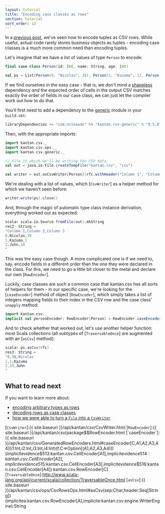 ```yaml
---
layout: tutorial
title: "Encoding case classes as rows"
section: tutorial
sort_order: 13
---
```

In a [previous post](tuples_as_rows.html), we've seen how to encode tuples as CSV rows. While useful, actual code
rarely stores business objects as tuples - encoding case classes is a much more common need than encoding tuples.

Let's imagine that we have a list of values of type `Person` to encode:

```scala
final case class Person(id: Int, name: String, age: Int)

val ps = List(Person(0, "Nicolas", 38), Person(1, "Kazuma", 1), Person(2, "John", 18))
```

If we find ourselves in the easy case - that is, we don't mind a [shapeless] dependency *and* the expected order of
cells in the output CSV matches exactly the order of fields in our case class, we can just let the compiler work out
how to do that.

You'll first need to add a dependency to the [generic](shapeless.html) module in your `build.sbt`:

```scala
libraryDependencies += "com.nrinaudo" %% "kantan.csv-generic" % "0.5.0"
```

Then, with the appropriate imports:

```scala
import kantan.csv._
import kantan.csv.ops._
import kantan.csv.generic._

// File in which we'll be writing the CSV data.
val out = java.io.File.createTempFile("kantan.csv", "csv")

val writer = out.asCsvWriter[Person](rfc.withHeader("Column 1", "Column 2", "Column 3"))
```

We're dealing with a list of values, which [`CsvWriter`] as a helper method for which we haven't seen before:

```scala
writer.write(ps).close()
```

And, through the magic of automatic type class instance derivation, everything worked out as expected:

```scala
scala> scala.io.Source.fromFile(out).mkString
res2: String =
"Column 1,Column 2,Column 3
0,Nicolas,38
1,Kazuma,1
2,John,18
"
```

This was the easy case though. A more complicated one is if we need to, say, encode fields in a different order than
the one they were declared in the class. For this, we need to go a little bit closer to the metal and declare our own
[`RowEncoder`].

Luckily, case classes are such a common case that kantan.csv has all sorts of helpers for them - in our specific case,
we're looking for the [`caseEncoder`] method of object [`RowEncoder`], which simply takes a list of integers mapping
fields to their index in the CSV row and the case class' `unapply` method:

```scala
import kantan.csv._
implicit val personEncoder: RowEncoder[Person] = RowEncoder.caseEncoder(0, 2, 1)(Person.unapply)
```

And to check whether that worked out, let's use another helper function: most Scala collections (all subtypes of
[`TraversableOnce`] are augmented with an [`asCsv`] method):

```scala
scala> ps.asCsv(rfc)
res3: String =
"0,38,Nicolas
1,1,Kazuma
2,18,John
"
```

## What to read next

If you want to learn more about:

* [encoding arbitrary types as rows](arbitrary_types_as_rows.html)
* [decoding rows as case classes](rows_as_case_classes.html)
* [how we were able to turn a `File` into a `CsvWriter`](csv_sinks.html)

[shapeless]:https://github.com/milessabin/shapeless
[`CsvWriter`]:{{ site.baseurl }}/api/kantan/csv/CsvWriter.html
[`RowEncoder`]:{{ site.baseurl }}/api/kantan/csv/package$$RowEncoder.html
[`caseEncoder`]:{{ site.baseurl }}/api/kantan/csv/GeneratedRowEncoders.html#caseEncoder[C,A1,A2,A3,A4](i1:Int,i2:Int,i3:Int,i4:Int)(f:C=>Option[(A1,A2,A3,A4)])(implicitevidence$513:kantan.csv.CellEncoder[A1],implicitevidence$514:kantan.csv.CellEncoder[A2],implicitevidence$515:kantan.csv.CellEncoder[A3],implicitevidence$516:kantan.csv.CellEncoder[A4]):kantan.csv.RowEncoder[C]
[`TraversableOnce`]:http://www.scala-lang.org/api/current/scala/collection/TraversableOnce.html
[`asCsv`]:{{ site.baseurl }}/api/kantan/csv/ops/CsvRowsOps.html#asCsv(sep:Char,header:Seq[String])(implicitea:kantan.csv.RowEncoder[A],implicite:kantan.csv.engine.WriterEngine):String
